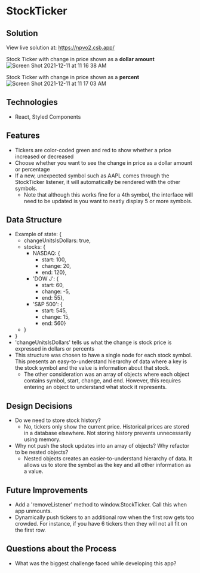 # StockTicker

## Solution
View live solution at:
https://npvo2.csb.app/

Stock Ticker with change in price shown as a **dollar amount**
![Screen Shot 2021-12-11 at 11 16 38 AM](https://user-images.githubusercontent.com/48306510/145683747-0558c0f5-bb00-45cc-adce-64a69b89f254.png)

Stock Ticker with change in price shown as a **percent**
![Screen Shot 2021-12-11 at 11 17 03 AM](https://user-images.githubusercontent.com/48306510/145683751-a0a67fea-f516-4771-b1f8-760e2f9727d7.png)

## Technologies

- React, Styled Components

## Features

- Tickers are color-coded green and red to show whether a price increased or decreased
- Choose whether you want to see the change in price as a dollar amount or percentage
- If a new, unexpected symbol such as AAPL comes through the StockTicker listener, it will automatically be rendered with the other symbols.
  - Note that although this works fine for a 4th symbol, the interface will need to be updated is you want to neatly display 5 or more symbols.

## Data Structure

- Example of state: {
  - changeUnitsIsDollars: true,
  - stocks: {
    - NASDAQ: {
      - start: 100,
      - change: 20,
      - end: 120},
    - 'DOW J': {
      - start: 60,
      - change: -5,
      - end: 55},
    - 'S&P 500': {
      - start: 545,
      - change: 15,
      - end: 560}
  - }
- }
- 'changeUnitsIsDollars' tells us what the change is stock price is expressed in dollars or percents
- This structure was chosen to have a single node for each stock symbol. This presents an easy-to-understand hierarchy of data where a key is the stock symbol and the value is information about that stock.
  - The other consideration was an array of objects where each object contains symbol, start, change, and end. However, this requires entering an object to understand what stock it represents.

## Design Decisions

- Do we need to store stock history?
  - No, tickers only show the current price. Historical prices are stored in a database elsewhere. Not storing history prevents unnecessarily using memory.
- Why not push the stock updates into an array of objects? Why refactor to be nested objects?
  - Nested objects creates an easier-to-understand hierarchy of data. It allows us to store the symbol as the key and all other information as a value.

## Future Improvements

- Add a 'removeListener' method to window.StockTicker. Call this when app unmounts.
- Dynamically push tickers to an additional row when the first row gets too crowded. For instance, if you have 6 tickers then they will not all fit on the first row.

## Questions about the Process

- What was the biggest challenge faced while developing this app?

